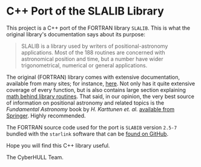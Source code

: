 
C++ Port of the SLALIB Library
==============================

This project is a C++ port of the FORTRAN library `SLALIB`. This is what the original
library's documentation says about its purpose:

> SLALIB is a library used by writers of positional-astronomy applications.
> Most of the 188 routines are concerned with astronomical position and time, but
> a number have wider trigonometrical, numerical or general applications.

The original (FORTRAN) library comes with extensive documentation, available
from many sites; for instance,
[here](http://star-www.rl.ac.uk/docs/sun67.htx/sun67.html). Not only has it
quite extensive coverage of every function, but is also contains large section
explaining [math behind library
routines](http://star-www.rl.ac.uk/docs/sun67.htx/sun67se4.html#x193-5840004).
That said, in our opinion, the very best source of information on positional
astronomy and related topics is the *Fundamental Astronomy* book by *H.
Karttunen et. al.* [available from
Springer](https://www.springer.com/gp/book/9783662530443). Highly recommended.

The FORTRAN source code used for the port is `SLABIB` version `2.5-7` bundled
with the `starlink` software that can be [found on
GitHub](https://github.com/Starlink/starlink/tree/master/libraries/sla).

Hope you will find this C++ library useful.

The CyberHULL Team.
